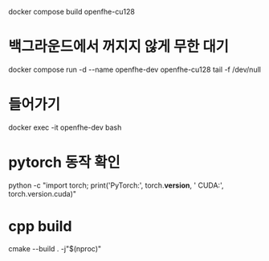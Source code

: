 docker compose build openfhe-cu128

# 백그라운드에서 꺼지지 않게 무한 대기
docker compose run -d --name openfhe-dev openfhe-cu128 tail -f /dev/null

# 들어가기
docker exec -it openfhe-dev bash

# pytorch 동작 확인
python -c "import torch; print('PyTorch:', torch.__version__, ' CUDA:', torch.version.cuda)"

# cpp build
cmake --build . -j"$(nproc)"
